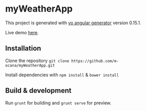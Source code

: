 # myWeatherApp

This project is generated with [yo angular generator](https://github.com/yeoman/generator-angular)
version 0.15.1.

Live demo [here](http://manuelocana.me/lab/weatherApp/).


## Installation

Clone the repository `git clone https://github.com/m-ocana/myWeatherApp.git`

Install dependencies with `npm install` & `bower install`


## Build & development

Run `grunt` for building and `grunt serve` for preview.
